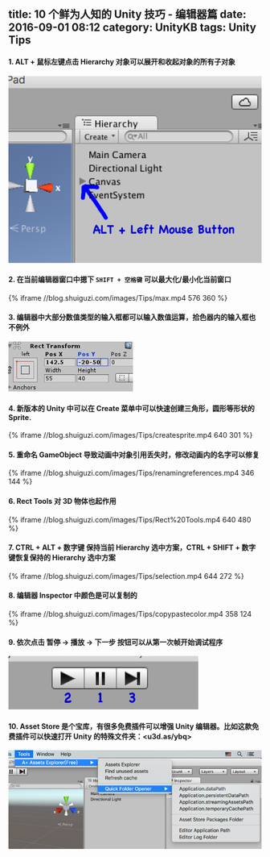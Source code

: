 title: 10 个鲜为人知的 Unity 技巧 - 编辑器篇
date: 2016-09-01 08:12
category: UnityKB
tags: Unity Tips
---

#### 1. ALT + 鼠标左键点击 Hierarchy 对象可以展开和收起对象的所有子对象

![](/images/Tips/alt_left.png)

#### 2. 在当前编辑器窗口中摁下 `SHIFT + 空格键` 可以最大化/最小化当前窗口

 {% iframe //blog.shuiguzi.com/images/Tips/max.mp4 576 360 %}

<!-- more -->

#### 3. 编辑器中大部分数值类型的输入框都可以输入数值运算，拾色器内的输入框也不例外

![](/images/Tips/math.jpg)

#### 4. 新版本的 Unity 中可以在 Create 菜单中可以快速创建三角形，圆形等形状的 Sprite.

{% iframe //blog.shuiguzi.com/images/Tips/createsprite.mp4 640 301 %}

#### 5. 重命名 GameObject 导致动画中对象引用丢失时，修改动画内的名字可以修复

{% iframe //blog.shuiguzi.com/images/Tips/renamingreferences.mp4 346 144 %}

#### 6. Rect Tools 对 3D 物体也起作用

{% iframe //blog.shuiguzi.com/images/Tips/Rect%20Tools.mp4 640 480 %}

#### 7. CTRL + ALT + 数字键 保持当前 Hierarchy 选中方案，CTRL + SHIFT + 数字键恢复保持的 Hierarchy 选中方案

{% iframe //blog.shuiguzi.com/images/Tips/selection.mp4 644 272 %}

#### 8. 编辑器 Inspector 中颜色是可以复制的

{% iframe //blog.shuiguzi.com/images/Tips/copypastecolor.mp4 358 124 %}

#### 9. 依次点击 暂停 -> 播放 -> 下一步 按钮可以从第一次帧开始调试程序

![](/images/Tips/firstframe.png)

#### 10. Asset Store 是个宝库，有很多免费插件可以增强 Unity 编辑器。比如这款免费插件可以快速打开 Unity 的特殊文件夹：<u3d.as/ybq>

![](/images/Tips/menu.jpg)


